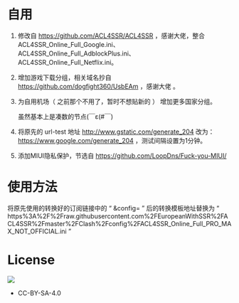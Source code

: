 # 自用
  1. 修改自 https://github.com/ACL4SSR/ACL4SSR ，感谢大佬，整合ACL4SSR_Online_Full_Google.ini、ACL4SSR_Online_Full_AdblockPlus.ini、ACL4SSR_Online_Full_Netflix.ini。
  
  2. 增加游戏下载分组，相关域名抄自 https://github.com/dogfight360/UsbEAm ，感谢大佬 。
  
  3. 为自用机场（ 之前那个不用了，暂时不想贴新的 ） 增加更多国家分组。
   
     虽然基本上是凑数的节点(￣ε(#￣) 
   
  4. 将原先的 url-test 地址 http://www.gstatic.com/generate_204 改为：https://www.google.com/generate_204 ，测试间隔设置为1分钟。
  
  5. 添加MIUI隐私保护，节选自 https://github.com/LoopDns/Fuck-you-MIUI/


  
# 使用方法
将原先使用的转换好的订阅链接中的 “ &config= ” 后的转换模板地址替换为 “ https%3A%2F%2Fraw.githubusercontent.com%2FEuropeanWithSSR%2FACL4SSR%2Fmaster%2FClash%2Fconfig%2FACL4SSR_Online_Full_PRO_MAX_NOT_OFFICIAL.ini ”

# License		
[![](https://licensebuttons.net/l/by-sa/4.0/88x31.png)](https://creativecommons.org/licenses/by-sa/4.0/deed.zh)
* CC-BY-SA-4.0
